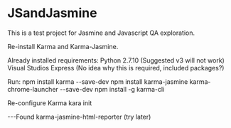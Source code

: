 # JSandJasmine
This is a test project for Jasmine and Javascript QA exploration.



Re-install Karma and Karma-Jasmine.

Already installed requirements:
Python 2.7.10 (Suggested v3 will not work)
Visual Studios Express (No idea why this is required, included packages?)

Run:
npm install karma --save-dev
npm install karma-jasmine karma-chrome-launcher --save-dev
npm install -g karma-cli


Re-configure Karma
kara init


---Found karma-jasmine-html-reporter (try later)